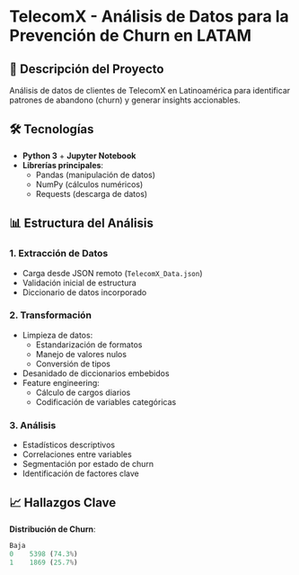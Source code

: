# TelecomX - Análisis de Datos para la Prevención de Churn en LATAM

## 📌 Descripción del Proyecto
Análisis de datos de clientes de TelecomX en Latinoamérica para identificar patrones de abandono (churn) y generar insights accionables.

## 🛠️ Tecnologías
- **Python 3** + **Jupyter Notebook**
- **Librerías principales**:
  - Pandas (manipulación de datos)
  - NumPy (cálculos numéricos)
  - Requests (descarga de datos)

## 📊 Estructura del Análisis

### 1. Extracción de Datos
- Carga desde JSON remoto (`TelecomX_Data.json`)
- Validación inicial de estructura
- Diccionario de datos incorporado

### 2. Transformación
- Limpieza de datos:
  - Estandarización de formatos
  - Manejo de valores nulos
  - Conversión de tipos
- Desanidado de diccionarios embebidos
- Feature engineering:
  - Cálculo de cargos diarios
  - Codificación de variables categóricas

### 3. Análisis
- Estadísticos descriptivos
- Correlaciones entre variables
- Segmentación por estado de churn
- Identificación de factores clave

## 📈 Hallazgos Clave

**Distribución de Churn**:
```python
Baja
0    5398 (74.3%)
1    1869 (25.7%)
